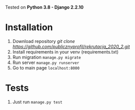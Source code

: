 Tested on **Python 3.8 - Django 2.2.10**

# Installation #
   1. Download repository *git clone https://github.com/publicznyprofil/rekrutacja_2020_2.git*
   2. Install requirements in your venv (requirements.txt)
   3. Run migration `manage.py migrate`
   4. Run server `manage.py runserver`
   5. Go to main page `localhost:8000`
   
# Tests #
 1. Just run `manage.py test`
